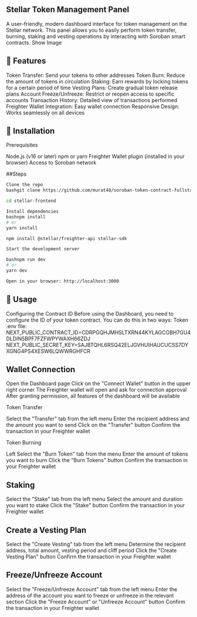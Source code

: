 ## Stellar Token Management Panel
A user-friendly, modern dashboard interface for token management on the Stellar network. This panel allows you to easily perform token transfer, burning, staking and vesting operations by interacting with Soroban smart contracts.
Show Image

## 🌟 Features

Token Transfer: Send your tokens to other addresses
Token Burn: Reduce the amount of tokens in circulation
Staking: Earn rewards by locking tokens for a certain period of time
Vesting Plans: Create gradual token release plans
Account Freeze/Unfreeze: Restrict or reopen access to specific accounts
Transaction History: Detailed view of transactions performed
Freighter Wallet Integration: Easy wallet connection
Responsive Design: Works seamlessly on all devices

## 🚀 Installation
Prerequisites

Node.js (v16 or later)
npm or yarn
Freighter Wallet plugin (installed in your browser)
Access to Soroban network

##Steps
```bash
Clone the repo
bashgit clone https://github.com/murat48/soroban-token-contract-fullstack.git

cd stellar-frontend

Install dependencies
bashnpm install
# or
yarn install

npm install @stellar/freighter-api stellar-sdk

Start the development server

bashnpm run dev
# or
yarn dev

Open in your browser: http://localhost:3000
```
## 📝 Usage
Configuring the Contract ID
Before using the Dashboard, you need to configure the ID of your token contract. You can do this in two ways:
Token
.env file:
NEXT_PUBLIC_CONTRACT_ID=CDRPGQHJMHSLTXRN44KYLAGCOBH7GU4DLDIN5BPF7FZFWPYWAXH66ZDJ
NEXT_PUBLIC_SECRET_KEY=SAJBTQHL6RSQ42ELJGVHUIHAUCUCSS7DYXGNG4PS4XESW6LQWWRGHFCR

## Wallet Connection

Open the Dashboard page
Click on the "Connect Wallet" button in the upper right corner
The Freighter wallet will open and ask for connection approval
After granting permission, all features of the dashboard will be available

Token Transfer

Select the "Transfer" tab from the left menu
Enter the recipient address and the amount you want to send
Click on the "Transfer" button
Confirm the transaction in your Freighter wallet

Token Burning

Left Select the "Burn Token" tab from the menu
Enter the amount of tokens you want to burn
Click the "Burn Tokens" button
Confirm the transaction in your Freighter wallet

## Staking

Select the "Stake" tab from the left menu
Select the amount and duration you want to stake
Click the "Stake" button
Confirm the transaction in your Freighter wallet

## Create a Vesting Plan

Select the "Create Vesting" tab from the left menu
Determine the recipient address, total amount, vesting period and cliff period
Click the "Create Vesting Plan" button
Confirm the transaction in your Freighter wallet

## Freeze/Unfreeze Account

Select the "Freeze/Unfreeze Account" tab from the left menu
Enter the address of the account you want to freeze or unfreeze in the relevant section
Click the "Freeze Account" or "Unfreeze Account" button
Confirm the transaction in your Freighter wallet

